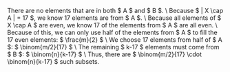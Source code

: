 There are no elements that are in both $ A $ and $ B $. \\
Because $ | X \cap A | = 17 $, we know 17 elements are from $ A $. \\
Because all elements of $ X \cap A $ are even, we know 17 of the elements from $ A $ are all even. \\
Because of this, we can only use half of the elements from $ A $ to fill the 17 even elements: $ \frac{m}{2} $ \\
We choose 17 elements from half of $ A $: $ \binom{m/2}{17} $ \\
The remaining $ k-17 $ elements must come from $ B $: $ \binom{n}{k-17} $ \\
Thus, there are $ \binom{m/2}{17} \cdot \binom{n}{k-17} $ such subsets.
